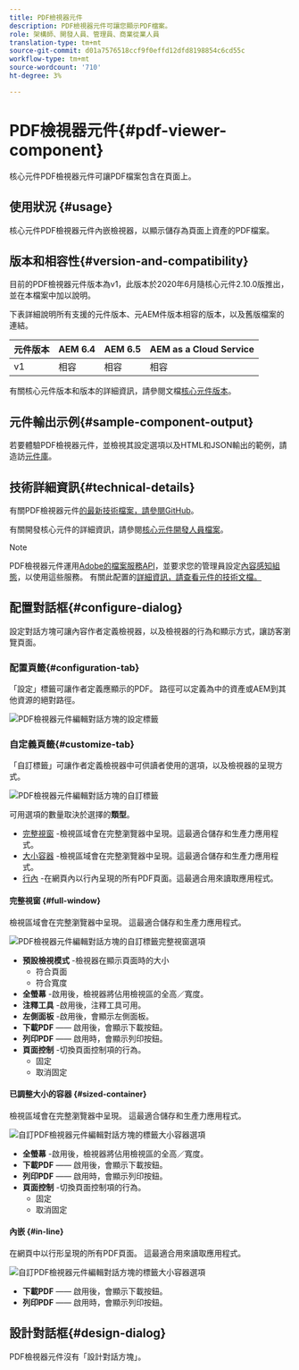 ```yaml
---
title: PDF檢視器元件
description: PDF檢視器元件可讓您顯示PDF檔案。
role: 架構師、開發人員、管理員、商業從業人員
translation-type: tm+mt
source-git-commit: d01a7576518ccf9f0effd12dfd8198854c6cd55c
workflow-type: tm+mt
source-wordcount: '710'
ht-degree: 3%

---
```



# PDF檢視器元件{#pdf-viewer-component}

核心元件PDF檢視器元件可讓PDF檔案包含在頁面上。

## 使用狀況 {#usage}

核心元件PDF檢視器元件內嵌檢視器，以顯示儲存為頁面上資產的PDF檔案。

## 版本和相容性{#version-and-compatibility}

目前的PDF檢視器元件版本為v1，此版本於2020年6月隨核心元件2.10.0版推出，並在本檔案中加以說明。

下表詳細說明所有支援的元件版本、元AEM件版本相容的版本，以及舊版檔案的連結。

| 元件版本 | AEM 6.4 | AEM 6.5 | AEM as a Cloud Service  |
|--- |--- |---|---|
| v1 | 相容 | 相容 | 相容 |

有關核心元件版本和版本的詳細資訊，請參閱文檔[核心元件版本](/help/versions.md)。

## 元件輸出示例{#sample-component-output}

若要體驗PDF檢視器元件，並檢視其設定選項以及HTML和JSON輸出的範例，請造訪[元件庫](https://adobe.com/go/aem_cmp_library_pdfviewer)。

## 技術詳細資訊{#technical-details}

有關PDF檢視器元件[的最新技術檔案，請參閱GitHub](https://adobe.com/go/aem_cmp_tech_pdfviewer_v1)。

有關開發核心元件的詳細資訊，請參閱[核心元件開發人員檔案](/help/developing/overview.md)。

>[!NOTE]
>
>PDF檢視器元件運用[Adobe的檔案服務API](https://www.adobe.io/apis/documentcloud/dcsdk.html)，並要求您的管理員設定[內容感知組態](/help/developing/context-aware-configs.md)，以使用這些服務。 有關此配置的[詳細資訊，請查看元件的技術文檔。](https://github.com/adobe/aem-core-wcm-components/tree/master/content/src/content/jcr_root/apps/core/wcm/components/pdfviewer/v1/pdfviewer#context-aware-config)

## 配置對話框{#configure-dialog}

設定對話方塊可讓內容作者定義檢視器，以及檢視器的行為和顯示方式，讓訪客瀏覽頁面。

### 配置頁籤{#configuration-tab}

「設定」標籤可讓作者定義應顯示的PDF。 路徑可以定義為中的資產或AEM到其他資源的絕對路徑。

![PDF檢視器元件編輯對話方塊的設定標籤](/help/assets/pdf-viewer-edit-configuration.png)

### 自定義頁籤{#customize-tab}

「自訂標籤」可讓作者定義檢視器中可供讀者使用的選項，以及檢視器的呈現方式。

![PDF檢視器元件編輯對話方塊的自訂標籤](/help/assets/pdf-viewer-edit-customize.png)

可用選項的數量取決於選擇的&#x200B;**類型**。

* [完整視窗](#full-window) -檢視區域會在完整瀏覽器中呈現。這最適合儲存和生產力應用程式。
* [大小容器](#sized-container) -檢視區域會在完整瀏覽器中呈現。這最適合儲存和生產力應用程式。
* [行內](#in-line) -在網頁內以行內呈現的所有PDF頁面。這最適合用來讀取應用程式。

#### 完整視窗 {#full-window}

檢視區域會在完整瀏覽器中呈現。 這最適合儲存和生產力應用程式。

![PDF檢視器元件編輯對話方塊的自訂標籤完整視窗選項](/help/assets/pdf-viewer-edit-customize-full.png)

* **預設檢視模式** -檢視器在顯示頁面時的大小
   * 符合頁面
   * 符合寬度
* **全螢幕** -啟用後，檢視器將佔用檢視區的全高／寬度。
* **注釋工具** -啟用後，注釋工具可用。
* **左側面板** -啟用後，會顯示左側面板。
* **下載PDF**  —— 啟用後，會顯示下載按鈕。
* **列印PDF**  —— 啟用時，會顯示列印按鈕。
* **頁面控制** -切換頁面控制項的行為。
   * 固定
   * 取消固定

#### 已調整大小的容器 {#sized-container}

檢視區域會在完整瀏覽器中呈現。 這最適合儲存和生產力應用程式。

![自訂PDF檢視器元件編輯對話方塊的標籤大小容器選項](/help/assets/pdf-viewer-edit-customize-sized-container.png)

* **全螢幕** -啟用後，檢視器將佔用檢視區的全高／寬度。
* **下載PDF**  —— 啟用後，會顯示下載按鈕。
* **列印PDF**  —— 啟用時，會顯示列印按鈕。
* **頁面控制** -切換頁面控制項的行為。
   * 固定
   * 取消固定

#### 內嵌 {#in-line}

在網頁中以行形呈現的所有PDF頁面。 這最適合用來讀取應用程式。

![自訂PDF檢視器元件編輯對話方塊的標籤大小容器選項](/help/assets/pdf-viewer-edit-customize-inline.png)

* **下載PDF**  —— 啟用後，會顯示下載按鈕。
* **列印PDF**  —— 啟用時，會顯示列印按鈕。

## 設計對話框{#design-dialog}

PDF檢視器元件沒有「設計對話方塊」。

